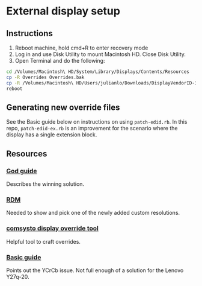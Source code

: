 # External display setup

## Instructions

1. Reboot machine, hold cmd+R to enter recovery mode
2. Log in and use Disk Utility to mount Macintosh HD. Close Disk Utility.
3. Open Terminal and do the following:
```bash
cd /Volumes/Macintosh\ HD/System/Library/Displays/Contents/Resources
cp -R Overrides Overrides.bak
cp -R /Volumes/Macintosh\ HD/Users/julianlo/Downloads/DisplayVendorID-30ae Overrides/
reboot
```

## Generating new override files

See the Basic guide below on instructions on using `patch-edid.rb`. In this repo, `patch-edid-ex.rb` is an improvement for the scenario where the display has a single extension block.

## Resources

### [God guide](https://forums.macrumors.com/threads/guide-fixing-external-monitor-scaling-and-fuzziness-issues-with-mbp-and-osx.2179968/)

Describes the winning solution.

### [RDM](https://github.com/avibrazil/RDM)

Needed to show and pick one of the newly added custom resolutions.

### [comsysto display override tool](https://comsysto.github.io/Display-Override-PropertyList-File-Parser-and-Generator-with-HiDPI-Support-For-Scaled-Resolutions/)

Helpful tool to craft overrides.

### [Basic guide](https://spin.atomicobject.com/2018/08/24/macbook-pro-external-monitor-display-problem/)

Points out the YCrCb issue. Not full enough of a solution for the Lenovo Y27q-20.

